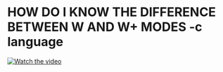 # HOW DO I KNOW THE DIFFERENCE BETWEEN W AND W+ MODES -c language

[![Watch the video](https://img.youtube.com/vi/_bwdy61_LWs/hqdefault.jpg)](https://youtu.be/_bwdy61_LWs)

